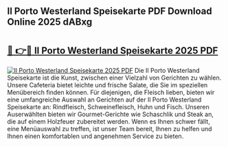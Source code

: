 ## Il Porto Westerland Speisekarte PDF Download Online 2025 dABxg

# <h2><a href="http://gc7rnq.nevu.top/?p=Il+Porto+Westerland+Speisekarte">🔗 👉🔴 Il Porto Westerland Speisekarte 2025 PDF</a></h2>

[![Il Porto Westerland Speisekarte 2025 PDF](https://i.imgur.com/dBaPXMq.png)](http://gc7rnq.nevu.top/?p=Il+Porto+Westerland+Speisekarte)
Die Il Porto Westerland Speisekarte ist die Kunst, zwischen einer Vielzahl von Gerichten zu wählen. Unsere Cafeteria bietet leichte und frische Salate, die Sie im speziellen Menübereich finden können. Für diejenigen, die Fleisch lieben, bieten wir eine umfangreiche Auswahl an Gerichten auf der Il Porto Westerland Speisekarte an: Rindfleisch, Schweinefleisch, Huhn und Fisch. Unseren Auserwählten bieten wir Gourmet-Gerichte wie Schaschlik und Steak an, die auf einem Holzfeuer zubereitet werden. Wenn es Ihnen schwer fällt, eine Menüauswahl zu treffen, ist unser Team bereit, Ihnen zu helfen und Ihnen einen komfortablen und angenehmen Service zu bieten.
